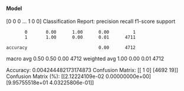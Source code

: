 #### Model
[0 0 0 ... 1 0 0]
Classification Report:
              precision    recall  f1-score   support

           0       0.00      1.00      0.00         1
           1       1.00      0.00      0.01      4711

    accuracy                           0.00      4712
   macro avg       0.50      0.50      0.00      4712
weighted avg       1.00      0.00      0.01      4712

Accuracy: 0.004244482173174873
Confusion Matrix:
[[   1    0]
 [4692   19]]
Confusion Matrix (%):
[[2.12224109e-02 0.00000000e+00]
 [9.95755518e+01 4.03225806e-01]]
